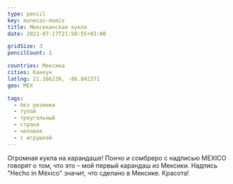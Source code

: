 ```yaml
---
type: pencil
key: munecas-momis
title: Мексиканская кукла
date: 2021-07-17T21:50:55+03:00

gridSize: 3
pencilCount: 1

countries: Мексика
cities: Канкун
latlng: 21.166239, -86.842371
geo: MEX

tags:
  - без резинки
  - тупой
  - треугольный
  - страна
  - человек
  - с игрушкой
---
```


Огромная кукла на карандаше! Пончо и сомбреро с надписью MEXICO говорят о том, что это – мой первый карандаш из Мексики. Надпись "Hecho in México" значит, что сделано в Мексике. Красота!
